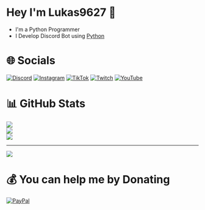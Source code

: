 # Hey I'm Lukas9627 👋 
- I'm a Python Programmer
- I Develop Discord Bot using [Python](https://www.python.org/downloads/)

# 🌐 Socials
[![Discord](https://img.shields.io/badge/Discord-%237289DA.svg?logo=discord&logoColor=white)](https://discord.gg/https://discord.gg/DnJjec3KcP) [![Instagram](https://img.shields.io/badge/Instagram-%23E4405F.svg?logo=Instagram&logoColor=white)](https://instagram.com/lukas.9627) [![TikTok](https://img.shields.io/badge/TikTok-%23000000.svg?logo=TikTok&logoColor=white)](https://tiktok.com/@lukas_9627) [![Twitch](https://img.shields.io/badge/Twitch-%239146FF.svg?logo=Twitch&logoColor=white)](https://twitch.tv/lukas9627) [![YouTube](https://img.shields.io/badge/YouTube-%23FF0000.svg?logo=YouTube&logoColor=white)](https://youtube.com/@lukasz9627) 

# 📊 GitHub Stats
![](https://github-readme-stats.vercel.app/api?username=x10Lukas&theme=radical&hide_border=false&include_all_commits=false&count_private=true&show_icons=true&hide=stars)<br/>
![](https://github-readme-streak-stats.herokuapp.com/?user=x10Lukas&theme=radical&hide_border=false)<br/>
![](https://github-readme-stats.vercel.app/api/top-langs/?username=x10Lukas&theme=radical&hide_border=false&include_all_commits=false&count_private=true&layout=compact)

---
[![](https://visitcount.itsvg.in/api?id=x10Lukas&icon=5&color=0)](https://visitcount.itsvg.in)

# 💰 You can help me by Donating
[![PayPal](https://img.shields.io/badge/PayPal-00457C?style=for-the-badge&logo=paypal&logoColor=white)](https://paypal.me/lukasbotservices) 

<!-- Proudly created with GPRM ( https://gprm.itsvg.in ) -->
